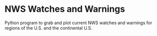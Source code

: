 # NWS Watches and Warnings
 Python program to grab and plot current NWS watches and warnings for regions of the U.S. and the continental U.S.
